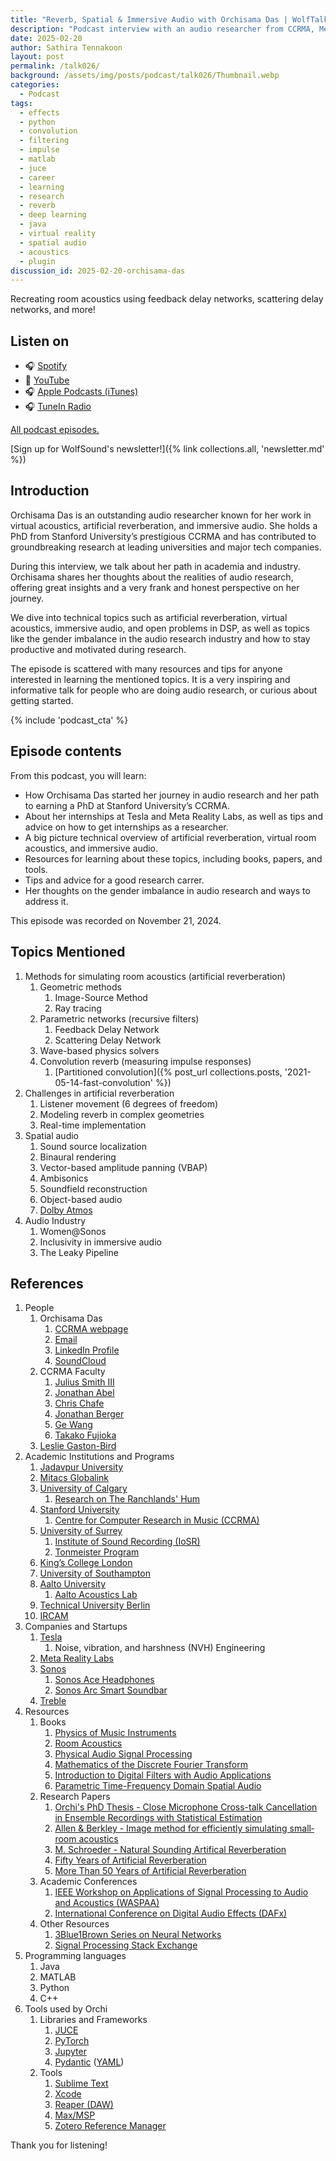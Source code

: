 ```yaml
---
title: "Reverb, Spatial & Immersive Audio with Orchisama Das | WolfTalk #026"
description: "Podcast interview with an audio researcher from CCRMA, Meta, Tesla, Uni Surrey, Sonos & King's College"
date: 2025-02-20
author: Sathira Tennakoon
layout: post
permalink: /talk026/
background: /assets/img/posts/podcast/talk026/Thumbnail.webp
categories:
  - Podcast
tags:
  - effects
  - python
  - convolution
  - filtering
  - impulse
  - matlab
  - juce
  - career
  - learning
  - research
  - reverb
  - deep learning
  - java
  - virtual reality
  - spatial audio
  - acoustics
  - plugin
discussion_id: 2025-02-20-orchisama-das
---
```

Recreating room acoustics using feedback delay networks, scattering delay networks, and more!

## Listen on

* 🎧 [Spotify]()
* 🎥 [YouTube]()
* 🎧 [Apple Podcasts (iTunes)]()
* 🎧 [TuneIn Radio]()

[All podcast episodes.](/podcast)

[Sign up for WolfSound's newsletter!]({% link collections.all, 'newsletter.md' %})

## Introduction

Orchisama Das is an outstanding audio researcher known for her work in virtual acoustics, artificial reverberation, and immersive audio. She holds a PhD from Stanford University’s prestigious CCRMA and has contributed to groundbreaking research at leading universities and major tech companies.

During this interview, we talk about her path in academia and industry. Orchisama shares her thoughts about the realities of audio research, offering great insights and a very frank and honest perspective on her journey.

We dive into technical topics such as artificial reverberation, virtual acoustics, immersive audio, and open problems in DSP, as well as topics like the gender imbalance in the audio research industry and how to stay productive and motivated during research.

The episode is scattered with many resources and tips for anyone interested in learning the mentioned topics. It is a very inspiring and informative talk for people who are doing audio research, or curious about getting started.

{% include 'podcast_cta' %}

## Episode contents

From this podcast, you will learn:

- How Orchisama Das started her journey in audio research and her path to earning a PhD at Stanford University’s CCRMA.
- About her internships at Tesla and Meta Reality Labs, as well as tips and advice on how to get internships as a researcher.
- A big picture technical overview of artificial reverberation, virtual room acoustics, and immersive audio.
- Resources for learning about these topics, including books, papers, and tools.
- Tips and advice for a good research carrer.
- Her thoughts on the gender imbalance in audio research and ways to address it.

This episode was recorded on November 21, 2024.

## Topics Mentioned

1. Methods for simulating room acoustics (artificial reverberation)
   1. Geometric methods
      1. Image-Source Method
      2. Ray tracing
   2. Parametric networks (recursive filters)
      1. Feedback Delay Network
      2. Scattering Delay Network
   3. Wave-based physics solvers
   4. Convolution reverb (measuring impulse responses)
      1. [Partitioned convolution]({% post_url collections.posts, '2021-05-14-fast-convolution' %})
2. Challenges in artificial reverberation
   1. Listener movement (6 degrees of freedom)
   2. Modeling reverb in complex geometries
   3. Real-time implementation
3. Spatial audio
   1. Sound source localization
   2. Binaural rendering
   3. Vector-based amplitude panning (VBAP)
   4. Ambisonics
   5. Soundfield reconstruction
   6. Object-based audio
   7. [Dolby Atmos](https://www.dolby.com/technologies/dolby-atmos/)
4. Audio Industry
   1. Women@Sonos
   2. Inclusivity in immersive audio
   3. The Leaky Pipeline

## References

1. People
    1. Orchisama Das
        1. [CCRMA webpage](https://ccrma.stanford.edu/~orchi/)
        2. [Email](mailto:odas@stanford.edu)
        3. [LinkedIn Profile](https://www.linkedin.com/in/orchisamadas/)
        4. [SoundCloud](https://soundcloud.com/orchisama-das)
    2. CCRMA Faculty
        1. [Julius Smith III](https://ccrma.stanford.edu/~jos/)
        2. [Jonathan Abel](https://ccrma.stanford.edu/people/jonathan-abel)
        3. [Chris Chafe](https://ccrma.stanford.edu/people/chris-chafe)
        4. [Jonathan Berger](https://ccrma.stanford.edu/people/jonathan-berger)
        5. [Ge Wang](https://ccrma.stanford.edu/people/ge-wang)
        6. [Takako Fujioka](https://ccrma.stanford.edu/people/takako-fujioka)
    3. [Leslie Gaston-Bird](https://www.linkedin.com/in/lesliegaston/)
2. Academic Institutions and Programs
    1. [Jadavpur University](https://jadavpuruniversity.in)
    2. [Mitacs Globalink](https://www.mitacs.ca/our-programs/globalink-research-internship-students/)
    3. [University of Calgary](https://www.ucalgary.ca)
        1. [Research on The Ranchlands' Hum](https://calgaryherald.com/news/local-news/researchers-develop-app-to-record-ranchlands-hum)
    4. [Stanford University](https://www.stanford.edu)
        1. [Centre for Computer Research in Music (CCRMA)](https://ccrma.stanford.edu)
    5. [University of Surrey](https://www.surrey.ac.uk)
        1. [Institute of Sound Recording (IoSR)](https://iosr.surrey.ac.uk)
        2. [Tonmeister Program](https://www.surrey.ac.uk/undergraduate/music-and-sound-recording-tonmeister)
    6. [King’s College London](https://www.kcl.ac.uk)
    7. [University of Southampton](https://www.southampton.ac.uk)
    8. [Aalto University](https://www.aalto.fi/en)
        1. [Aalto Acoustics Lab](https://www.aalto.fi/en/aalto-acoustics-lab)
    9. [Technical University Berlin](https://www.tu.berlin)
    10. [IRCAM](https://www.ircam.fr)
3. Companies and Startups
    1. [Tesla](https://www.tesla.com)
        1. Noise, vibration, and harshness (NVH) Engineering
    2. [Meta Reality Labs](https://about.meta.com/realitylabs/)
    3. [Sonos](https://www.sonos.com)
        1. [Sonos Ace Headphones](https://www.sonos.com/en/shop/sonos-ace)
        2. [Sonos Arc Smart Soundbar](https://www.sonos.com/en/shop/arc-black)
    4. [Treble](https://www.treble.tech)
4. Resources
    1. Books
        1. [Physics of Music Instruments](https://link.springer.com/book/10.1007/978-0-387-21603-4)
        2. [Room Acoustics](https://www.routledge.com/Room-Acoustics/Kuttruff-Vorlander/p/book/9781032478258?srsltid=AfmBOoq32MjSfMUMVw73SWFnWipv3xAiWXCQiLAn8IynWiLk81JkfunE)
        3. [Physical Audio Signal Processing](https://ccrma.stanford.edu/~jos/pasp/)
        4. [Mathematics of the Discrete Fourier Transform](https://ccrma.stanford.edu/~jos/st/)
        5. [Introduction to Digital Filters with Audio Applications](https://ccrma.stanford.edu/~jos/filters/)
        6. [Parametric Time-Frequency Domain Spatial Audio](https://onlinelibrary.wiley.com/doi/book/10.1002/9781119252634)
    2. Research Papers
        1. [Orchi's PhD Thesis - Close Microphone Cross-talk Cancellation in Ensemble Recordings with Statistical Estimation](https://ccrma.stanford.edu/~orchi/Documents/odas_thesis_final.pdf)
        2. [Allen & Berkley - Image method for efficiently simulating small‐room acoustics](https://pubs.aip.org/asa/jasa/article-abstract/65/4/943/765693/Image-method-for-efficiently-simulating-small-room?redirectedFrom=fulltext) 
        3. [M. Schroeder - Natural Sounding Artifical Reverberation](https://hajim.rochester.edu/ece/sites/zduan/teaching/ece472/reading/Schroeder_1962.pdf)
        4. [Fifty Years of Artificial Reverberation](https://ieeexplore.ieee.org/document/6161610)
        5. [More Than 50 Years of Artificial Reverberation](https://www.researchgate.net/publication/296415959_More_Than_50_Years_of_Artificial_Reverberation)
    3. Academic Conferences
        1. [IEEE Workshop on Applications of Signal Processing to Audio and Acoustics  (WASPAA)](https://waspaa.com)
        2. [International Conference on Digital Audio Effects (DAFx)](https://www.dafx.de)
    4. Other Resources
        1. [3Blue1Brown Series on Neural Networks](https://www.youtube.com/playlist?list=PLZHQObOWTQDNU6R1_67000Dx_ZCJB-3pi)
        2. [Signal Processing Stack Exchange](https://dsp.stackexchange.com)
5. Programming languages
    1. Java
    2. MATLAB
    3. Python
    4. C++
6. Tools used by Orchi
    1. Libraries and Frameworks
        1. [JUCE](https://juce.com)
        2. [PyTorch](https://pytorch.org)
        3. [Jupyter](https://jupyter.org/)
        4. [Pydantic](https://docs.pydantic.dev/latest/) ([YAML](https://yaml.org))
    2. Tools
        1. [Sublime Text](https://www.sublimetext.com)
        2. [Xcode](https://developer.apple.com/xcode/)
        3. [Reaper (DAW)](https://www.reaper.fm)
        4. [Max/MSP](https://cycling74.com/products/max)
        5. [Zotero Reference Manager](https://www.zotero.org)

Thank you for listening!
